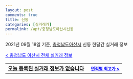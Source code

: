 ```yaml
---
layout: post
comments: true
title: 신동
categories: [실거래가]
permalink: /apt/충청남도아산시신동
---
```


2021년 09월 18일 기준, <a href="/apt/충청남도아산시">충청남도아산시</a> 신동 한달간 실거래 정보

<a style="color: blue;" href="/apt/충청남도아산시">< 충청남도 아산시 전체 실거래 정보</a>
<!---- start ---->
<table>
  <tr>
    <td colspan="4" style="font-weight: bold;"><a href="/apt/충청남도아산시신동{name_without_space}">오늘 등록된 실거래 정보가 없습니다</a> &nbsp;&nbsp;&nbsp; <a style="color: blue; font-size: smaller;" href="/apt/충청남도아산시신동{name_without_space}">면적별 최고가 ></a></td>
  </tr>
    
</table>
<!---- end ---->
    